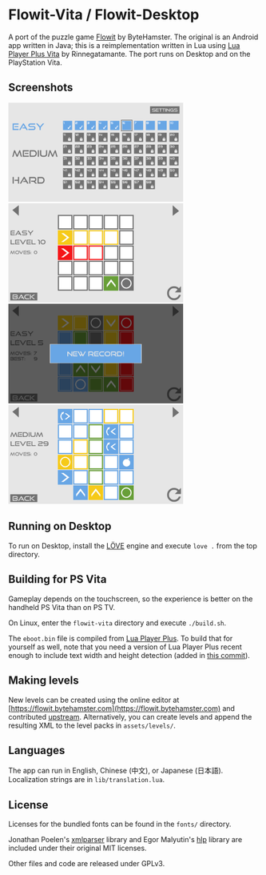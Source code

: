 # Flowit-Vita / Flowit-Desktop
A port of the puzzle game [Flowit](https://github.com/Flowit-Game/Flowit/) by ByteHamster. The original is an Android app written in Java; this is a reimplementation written in Lua using [Lua Player Plus Vita](https://github.com/Rinnegatamante/lpp-vita) by Rinnegatamante. The port runs on Desktop and on the PlayStation Vita.

## Screenshots
<img src="screenshots/screenshot01.png" width="350"/>
<img src="screenshots/screenshot02.png" width="350"/>
<img src="screenshots/screenshot03.png" width="350"/>
<img src="screenshots/screenshot04.png" width="350"/>

## Running on Desktop
To run on Desktop, install the [LÖVE](https://love2d.org) engine and execute `love .` from the top directory.

## Building for PS Vita
Gameplay depends on the touchscreen, so the experience is better on the handheld PS Vita than on PS TV.

On Linux, enter the `flowit-vita` directory and execute `./build.sh`.

The `eboot.bin` file is compiled from [Lua Player Plus](https://github.com/Rinnegatamante/lpp-vita). To build that for yourself as well, note that you need a version of Lua Player Plus recent enough to include text width and height detection (added in [this commit](https://github.com/Rinnegatamante/lpp-vita/commit/8124c469d6b8c43d1567b253a3ba13c6e0dcaa67)).

## Making levels
New levels can be created using the online editor at [https://flowit.bytehamster.com](https://flowit.bytehamster.com) and contributed [upstream](https://github.com/Flowit-Game/Flowit/). Alternatively, you can create levels and append the resulting XML to the level packs in `assets/levels/`.

## Languages
The app can run in English, Chinese (中文), or Japanese (日本語). Localization strings are in `lib/translation.lua`.

## License
Licenses for the bundled fonts can be found in the `fonts/` directory.

Jonathan Poelen's [xmlparser](https://github.com/jonathanpoelen/xmlparser) library and Egor Malyutin's [hlp](https://github.com/egormalyutin/hlp) library are included under their original MIT licenses.

Other files and code are released under GPLv3.
